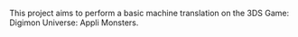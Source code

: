 This project aims to perform a basic machine translation on the 3DS Game: Digimon Universe: Appli Monsters.
